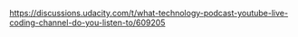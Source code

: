 https://discussions.udacity.com/t/what-technology-podcast-youtube-live-coding-channel-do-you-listen-to/609205
